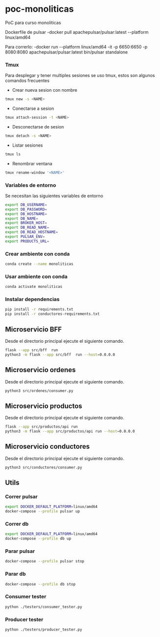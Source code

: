 # poc-monoliticas

PoC para curso monoliticas

Dockerfile de pulsar
-docker pull apachepulsar/pulsar:latest --platform linux/amd64

Para correrlo:
-docker run --platform linux/amd64 -it -p 6650:6650 -p 8080:8080 apachepulsar/pulsar:latest bin/pulsar standalone 

### Tmux

Para desplegar y tener multiples sesiones se uso tmux, estos son algunos comandos frecuentes

- Crear nueva sesion con nombre

```bash
tmux new -s <NAME>
```

- Conectarse a sesion

```bash
tmux attach-session -t <NAME>
```

- Desconectarse de sesion

```bash
tmux detach -s <NAME>
```

- Listar sesiones

```bash
tmux ls
```

- Renombrar ventana

```bash
tmux rename-window '<NAME>'
```

### Variables de entorno

Se necesitan las siguientes variables de entorno

```bash
export DB_USERNAME=
export DB_PASSWORD=
export DB_HOSTNAME=
export DB_NAME=
export BROKER_HOST=
export DB_READ_NAME=
export DB_READ_HOSTNAME=
export PULSAR_ENV=
export PRODUCTS_URL=
```

### Crear ambiente con conda

```bash
conda create --name monoliticas
```

### Usar ambiente con conda

```bash
conda activate monoliticas
```

### Instalar dependencias

```bash
pip install -r requirements.txt
pip install -r conductores-requirements.txt
```

## Microservicio BFF

Desde el directorio principal ejecute el siguiente comando.

```bash
flask --app src/bff  run
python3 -m flask --app src/bff  run --host=0.0.0.0
```

## Microservicio ordenes

Desde el directorio principal ejecute el siguiente comando.

```bash
python3 src/ordenes/consumer.py
```

## Microservicio productos

Desde el directorio principal ejecute el siguiente comando.

```bash
flask --app src/productos/api run
python3 -m flask --app src/productos/api run --host=0.0.0.0
```

## Microservicio conductores

Desde el directorio principal ejecute el siguiente comando.

```bash
python3 src/conductores/consumer.py
```

## Utils
### Correr pulsar

```bash
export DOCKER_DEFAULT_PLATFORM=linux/amd64
docker-compose --profile pulsar up
```

### Correr db

```bash
export DOCKER_DEFAULT_PLATFORM=linux/amd64
docker-compose --profile db up
```

### Parar pulsar

```bash
docker-compose --profile pulsar stop
```

### Parar db

```bash
docker-compose --profile db stop
```

### Consumer tester

```bash
python ./testers/consumer_tester.py
```

### Producer tester

```bash
python ./testers/producer_tester.py
```
